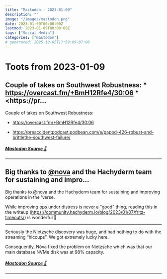 ```yaml
---
title: "Mastodon - 2023-01-09"
description: ""
image: "/images/mastodon.png"
date: 2023-01-09T00:00:00Z
lastmod: 2023-01-09T00:00:00Z
tags: ["Social Media"]
categories: ["mastodon"]
# generated: 2025-10-05T17:59:09-07:00
---
```


# Toots from 2023-01-09

## Couple of takes on Southwest Robustness:  * <https://overcast.fm/+BmH12Rfe4/30:06>  * <https://pr...

Couple of takes on Southwest Robustness:

* <https://overcast.fm/+BmH12Rfe4/30:06>

* <https://preaccidentpodcast.podbean.com/e/papod-426-robust-and-brittlethe-southwest-failure/>

##### [Mastodon Source 🐘](https://hachyderm.io/@mweagle/109661110841042965)

---

## Big thanks to [@nova](https://hachyderm.io/@nova) and the Hachyderm team for sustaining and impro...

Big thanks to [@nova](https://hachyderm.io/@nova) and the Hachyderm team for sustaining and improving operations in the 'verse.

While improving ops under distress is never a "good" thing, reading this in the writeup (<https://community.hachyderm.io/blog/2023/01/07/fritz-timeouts/>) is wonderful 🙌

____

Seriously the Nietzsche discovery was huge, and had nothing to do with the streaming “hiccups”. We got extremely lucky here.

Consequently, Nóva fixed the problem on Nietzsche which was that our main database NVMe disk was at 98% capacity.

##### [Mastodon Source 🐘](https://hachyderm.io/@mweagle/109660327070213278)

---

